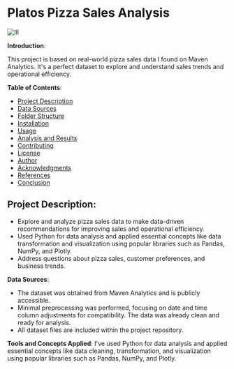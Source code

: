 # Platos Pizza Sales Analysis
![lll](https://github.com/haripriyakoduru/Platos_Pizza/assets/131605099/b6c8201f-349d-4a52-bf77-d96da175754e)

**Introduction**:

This project is based on real-world pizza sales data I found on Maven Analytics. It's a perfect dataset to explore and understand sales trends and operational efficiency.

**Table of Contents**:
   - [Project Description](#project-description)
   - [Data Sources](#3-data-sources)
   - [Folder Structure](#4-folder-structure)
   - [Installation](#5-installation)
   - [Usage](#6-usage)
   - [Analysis and Results](#7-analysis-and-results)
   - [Contributing](#8-contributing)
   - [License](#9-license)
   - [Author](#10-author)
   - [Acknowledgments](#11-acknowledgments)
   - [References](#12-references)
   - [Conclusion](#13-conclusion)

## Project Description:
   - Explore and analyze pizza sales data to make data-driven recommendations for improving sales and operational efficiency.
- Used Python for data analysis and applied essential concepts like data transformation and visualization using popular libraries such as Pandas, NumPy, and Plotly.
- Address questions about pizza sales, customer preferences, and business trends.

**Data Sources**:
- The dataset was obtained from Maven Analytics and is publicly accessible.
- Minimal preprocessing was performed, focusing on date and time column adjustments for compatibility. The data was already clean and ready for analysis.
- All dataset files are included within the project repository.

**Tools and Concepts Applied**:
I've used Python for data analysis and applied essential concepts like data cleaning, transformation, and visualization using popular libraries such as Pandas, NumPy, and Plotly.




